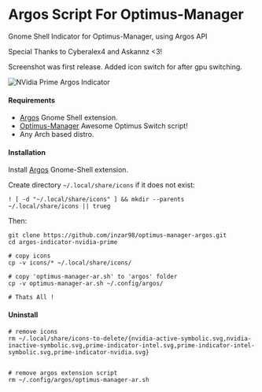 # Argos Script For Optimus-Manager
Gnome Shell Indicator for Optimus-Manager, using Argos API

Special Thanks to Cyberalex4 and Askannz <3!

Screenshot was first release. Added icon switch for after gpu switching.

![NVidia Prime Argos Indicator](https://github.com/inzar98/optimus-manager-argos/blob/master/screenshots/optimus-manager-1.png)                                       

#### Requirements
- [Argos](https://extensions.gnome.org/extension/1176/argos/) Gnome Shell extension.
- [Optimus-Manager](https://github.com/Askannz/optimus-manager) Awesome Optimus Switch script!
- Any Arch based distro.


#### Installation
Install [Argos](https://extensions.gnome.org/extension/1176/argos/) Gnome-Shell extension.

Create directory `~/.local/share/icons` if it does not exist:
```
! [ -d "~/.local/share/icons" ] && mkdir --parents ~/.local/share/icons || trueg
```

Then:
```
git clone https://github.com/inzar98/optimus-manager-argos.git
cd argos-indicator-nvidia-prime

# copy icons
cp -v icons/* ~/.local/share/icons/

# copy 'optimus-manager-ar.sh' to 'argos' folder
cp -v optimus-manager-ar.sh ~/.config/argos/

# Thats All !
```
#### Uninstall
```
# remove icons
rm ~/.local/share/icons-to-delete/{nvidia-active-symbolic.svg,nvidia-inactive-symbolic.svg,prime-indicator-intel.svg,prime-indicator-intel-symbolic.svg,prime-indicator-nvidia.svg}


# remove argos extension script
rm ~/.config/argos/optimus-manager-ar.sh



